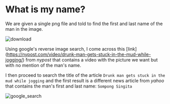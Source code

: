 # What is my name?

We are given a single png file and told to find the first and last name of the man in the image.

![download](https://user-images.githubusercontent.com/71312079/155353380-af5b4e58-9304-47a5-8537-ad0bb7eebec0.png)

Using google's reverse image search, I come across this [link] (https://nypost.com/video/drunk-man-gets-stuck-in-the-mud-while-jogging/) from *nypost* that contains a video with the picture we want but with no mention of the man's name.

I then proceed to search the title of the article ```Drunk man gets stuck in the mud while jogging``` and the first result is a different news article from *yahoo* that contains the man's first and last name: ```Sompong Singita```

![google_search](https://user-images.githubusercontent.com/71312079/155354665-6d82dcdb-b2fe-4dad-b076-1586a811d7a0.png)